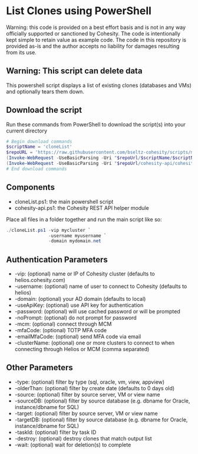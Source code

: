 # List Clones using PowerShell

Warning: this code is provided on a best effort basis and is not in any way officially supported or sanctioned by Cohesity. The code is intentionally kept simple to retain value as example code. The code in this repository is provided as-is and the author accepts no liability for damages resulting from its use.

## Warning: This script can delete data

This powershell script displays a list of existing clones (databases and VMs) and optionally tears them down.

## Download the script

Run these commands from PowerShell to download the script(s) into your current directory

```powershell
# Begin download commands
$scriptName = 'cloneList'
$repoURL = 'https://raw.githubusercontent.com/bseltz-cohesity/scripts/master/powershell'
(Invoke-WebRequest -UseBasicParsing -Uri "$repoUrl/$scriptName/$scriptName.ps1").content | Out-File "$scriptName.ps1"; (Get-Content "$scriptName.ps1") | Set-Content "$scriptName.ps1"
(Invoke-WebRequest -UseBasicParsing -Uri "$repoUrl/cohesity-api/cohesity-api.ps1").content | Out-File cohesity-api.ps1; (Get-Content cohesity-api.ps1) | Set-Content cohesity-api.ps1
# End download commands
```

## Components

* cloneList.ps1: the main powershell script
* cohesity-api.ps1: the Cohesity REST API helper module

Place all files in a folder together and run the main script like so:

```powershell
./cloneList.ps1 -vip mycluster `
                -username myusername `
                -domain mydomain.net
```

## Authentication Parameters

* -vip: (optional) name or IP of Cohesity cluster (defaults to helios.cohesity.com)
* -username: (optional) name of user to connect to Cohesity (defaults to helios)
* -domain: (optional) your AD domain (defaults to local)
* -useApiKey: (optional) use API key for authentication
* -password: (optional) will use cached password or will be prompted
* -noPrompt: (optional) do not prompt for password
* -mcm: (optional) connect through MCM
* -mfaCode: (optional) TOTP MFA code
* -emailMfaCode: (optional) send MFA code via email
* -clusterName: (optional) one or more clusters to connect to when connecting through Helios or MCM (comma separated)

## Other Parameters

* -type: (optional) filter by type (sql, oracle, vm, view, appview)
* -olderThan: (optional) filter by create date (defaults to 0 days old)
* -source: (optional) filter by source server, VM or view name
* -sourceDB: (optional) filter by source database (e.g. dbname for Oracle, instance/dbname for SQL)
* -target: (optional) filter by source server, VM or view name
* -targetDB: (optional) filter by source database (e.g. dbname for Oracle, instance/dbname for SQL)
* -taskId: (optional) filter by task ID
* -destroy: (optional) destroy clones that match output list
* -wait: (optional) wait for deletion(s) to complete
